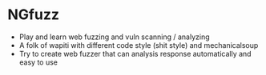 # NGfuzz
- Play and learn web fuzzing and vuln scanning / analyzing
- A folk of wapiti with different code style (shit style) and mechanicalsoup
- Try to create web fuzzer that can analysis response automatically and easy to use
